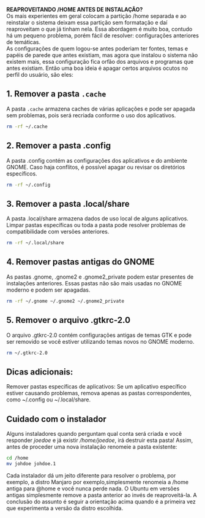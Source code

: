 **REAPROVEITANDO /HOME ANTES DE INSTALAÇÃO?**  
Os mais experientes em geral colocam a partição /home separada e ao reinstalar o sistema deixam essa partição sem formatação e daí reaproveitam o que já tinham nela. Essa abordagem é muito boa, contudo há um pequeno problema, porém fácil de resolver: configurações anteriores de temáticas.  
As configurações de quem logou-se antes poderiam ter fontes, temas e papéis de parede que antes existiam, mas agora que instalou o sistema não existem mais, essa configuração fica orfão dos arquivos e programas que antes existiam. Então uma boa ideia é apagar certos arquivos ocutos no perfil do usuário, são eles:  

## 1. Remover a pasta `.cache`   
A pasta `.cache` armazena caches de várias aplicações e pode ser apagada sem problemas, pois será recriada conforme o uso dos aplicativos.  

```bash
rm -rf ~/.cache
```
## 2. Remover a pasta .config  
A pasta .config contém as configurações dos aplicativos e do ambiente GNOME. Caso haja conflitos, é possível apagar ou revisar os diretórios específicos.  
```bash
rm -rf ~/.config
```
## 3. Remover a pasta .local/share  
A pasta .local/share armazena dados de uso local de alguns aplicativos. Limpar pastas específicas ou toda a pasta pode resolver problemas de compatibilidade com versões anteriores.  
```bash
rm -rf ~/.local/share
```
## 4. Remover pastas antigas do GNOME  
As pastas .gnome, .gnome2 e .gnome2_private podem estar presentes de instalações anteriores. Essas pastas não são mais usadas no GNOME moderno e podem ser apagadas.  
```bash
rm -rf ~/.gnome ~/.gnome2 ~/.gnome2_private
```
## 5. Remover o arquivo .gtkrc-2.0 
O arquivo .gtkrc-2.0 contém configurações antigas de temas GTK e pode ser removido se você estiver utilizando temas novos no GNOME moderno.  
```bash
rm ~/.gtkrc-2.0
```
## Dicas adicionais:  
Remover pastas específicas de aplicativos: Se um aplicativo específico estiver causando problemas, remova apenas as pastas correspondentes, como ~/.config ou ~/.local/share.

## Cuidado com o instalador  
Alguns instaladores quando perguntam qual conta será criada e você responder *joedoe* e já existir */home/joedoe*, irá destruir esta pasta! Assim, antes de proceder uma nova instalação renomeie a pasta existente:  
```bash
cd /home
mv johdoe johdoe.1
```
Cada instalador dá um jeito diferente para resolver o problema, por exemplo, a distro Manjaro por exemplo,simplesmente renomeia a /home antiga para @home e você nunca perde nada. O Ubuntu em versões antigas simplesmente remove a pasta anterior ao invés de reaproveitá-la. A conclusão do assunto é seguir a orientação acima quando é a primeira vez que experimenta a versão da distro escolhida.  


